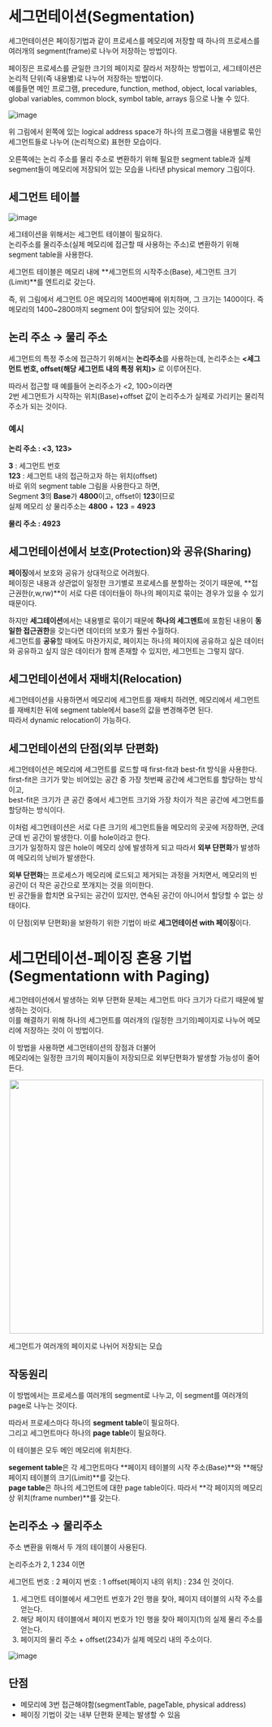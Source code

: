 # 세그먼테이션(Segmentation)

세그먼테이션은 페이징기법과 같이 프로세스를 메모리에 저장할 때 하나의 프로세스를 여러개의 segment(frame)로 나누어 저장하는 방법이다.   

페이징은 프로세스를 균일한 크기의 페이지로 잘라서 저장하는 방법이고, 세그테이션은 논리적 단위(즉 내용별)로 나누어 저장하는 방법이다.   
예를들면 메인 프로그램, precedure, function, method, object, local variables, global variables, common block, symbol table, arrays 등으로 나눌 수 있다.

![image](https://user-images.githubusercontent.com/41771874/165046628-ffc978e6-e713-42cc-b6dd-14c9cffffa60.png)

위 그림에서 왼쪽에 있는 logical address space가 하나의 프로그램을 내용별로 묶인 세그먼트들로 나누어 (논리적으로) 표현한 모습이다.

오른쪽에는 논리 주소를 물리 주소로 변환하기 위해 필요한 segment table과 실제 segment들이 메모리에 저장되어 있는 모습을 나타낸 physical memory 그림이다.

## 세그먼트 테이블

![image](https://user-images.githubusercontent.com/41771874/165046662-b0e55dd1-d35c-4575-9838-83be8c632ed0.png)

세그테이션을 위해서는 세그먼트 테이블이 필요하다.   
논리주소를 물리주소(실제 메모리에 접근할 때 사용하는 주소)로 변환하기 위해 segment table을 사용한다.

세그먼트 테이블은 메모리 내에 **세그먼트의 시작주소(Base), 세그먼트 크기(Limit)**를 엔트리로 갖는다.

즉, 위 그림에서 세그먼트 0은 메모리의 1400번째에 위치하며, 그 크기는 1400이다. 즉 메모리의 1400~2800까지 segment 0이 할당되어 있는 것이다.

## 논리 주소 → 물리 주소

세그먼트의 특정 주소에 접근하기 위해서는 **논리주소**를 사용하는데, 논리주소는 **<세그먼트 번호, offset(해당 세그먼트 내의 특정 위치)>** 로 이루어진다.   

따라서 접근할 때 예를들어 논리주소가 <2, 100>이라면   
2번 세그먼트가 시작하는 위치(Base)+offset 값이 논리주소가 실제로 가리키는 물리적 주소가 되는 것이다.

### **예시**

**논리 주소 : <3, 123>** 

**3** : 세그먼트 번호   
**123** : 세그먼트 내의 접근하고자 하는 위치(offset)    
바로 위의 segment table 그림을 사용한다고 하면,   
Segment **3**의 **Base**가 **4800**이고, offset이 **123**이므로   
실제 메모리 상 물리주소는 **4800** + **123** = **4923**   

**물리 주소 : 4923**

## 세그먼테이션에서 보호(Protection)와 공유(Sharing)

**페이징**에서 보호와 공유가 상대적으로 어려웠다.   
페이징은 내용과 상관없이 일정한 크기별로 프로세스를 분할하는 것이기 때문에, **접근권한(r,w,rw)**이 서로 다른 데이터들이 하나의 페이지로 묶이는 경우가 있을 수 있기 때문이다.

하지만 **세그테이션**에서는 내용별로 묶이기 때문에 **하나의 세그멘트**에 포함된 내용이 **동일한 접근권한**을 갖는다면 데이터의 보호가 훨씬 수월하다.   
세그먼트를 **공유**할 때에도 마찬가지로, 페이지는 하나의 페이지에 공유하고 싶은 데이터와 공유하고 싶지 않은 데이터가 함께 존재할 수 있지만, 세그먼트는 그렇지 않다.

## 세그먼테이션에서 재배치(Relocation)

세그먼테이션을 사용하면서 메모리에 세그먼트를 재배치 하려면, 메모리에서 세그먼트를 재배치한 뒤에 segment table에서 base의 값을 변경해주면 된다.   
따라서 dynamic relocation이 가능하다.

## 세그먼테이션의 단점(외부 단편화)

세그먼테이션은 메모리에 세그먼트를 로드할 때 first-fit과 best-fit 방식을 사용한다.   
first-fit은 크기가 맞는 비어있는 공간 중 가장 첫번째 공간에 세그먼트를 할당하는 방식이고,   
best-fit은 크기가 큰 공간 중에서 세그먼트 크기와 가장 차이가 적은 공간에 세그먼트를 할당하는 방식이다.   

이처럼 세그먼테이션은 서로 다른 크기의 세그먼트들을 메모리의 곳곳에 저장하면, 군데군데 빈 공간이 발생한다. 이를 hole이라고 한다.    
크기가 일정하지 않은 hole이 메모리 상에 발생하게 되고 따라서 **외부 단편화**가 발생하여 메모리의 낭비가 발생한다.

**외부 단편화**는 프로세스가 메모리에 로드되고 제거되는 과정을 거치면서, 메모리의 빈 공간이 더 작은 공간으로 쪼개지는 것을 의미한다.   
빈 공간들을 합치면 요구되는 공간이 있지만, 연속된 공간이 아니어서 할당할 수 없는 상태이다.

이 단점(외부 단편화)을 보완하기 위한 기법이 바로 **세그먼테이션 with 페이징**이다.

# 세그먼테이션-페이징 혼용 기법(Segmentationn with Paging)

세그먼테이션에서 발생하는 외부 단편화 문제는 세그먼트 마다 크기가 다르기 때문에 발생하는 것이다.    
이를 해결하기 위해 하나의 세그먼트를 여러개의 (일정한 크기의)페이지로 나누어 메모리에 저장하는 것이 이 방법이다.    

이 방법을 사용하면 세그먼테이션의 장점과 더불어   
메모리에는 일정한 크기의 페이지들이 저장되므로 외부단편화가 발생할 가능성이 줄어든다.

<center><img src="https://user-images.githubusercontent.com/41771874/165046716-2e7d911b-a1b1-4a96-a6c9-72874f2a189e.png" width="500"></center>

세그먼트가 여러개의 페이지로 나뉘어 저장되는 모습

## 작동원리

이 방법에서는 프로세스를 여러개의 segment로 나누고, 이 segment를 여러개의 page로 나누는 것이다.

따라서 프로세스마다 하나의 **segment table**이 필요하다.   
그리고 세그먼트마다 하나의 **page table**이 필요하다.   

이 테이블은 모두 메인 메모리에 위치한다.

**segement table**은 각 세그먼트마다 **페이지 테이블의 시작 주소(Base)**와 **해당 페이지 테이블의 크기(Limit)**를 갖는다.   
**page table**은 하나의 세그먼트에 대한 page table이다. 따라서 **각 페이지의 메모리상 위치(frame number)**를 갖는다.

## 논리주소 → 물리주소

주소 변환을 위해서 두 개의 테이블이 사용된다.

논리주소가 2, 1 234 이면

세그먼트 번호 : 2
페이지 번호 : 1
offset(페이지 내의 위치) : 234
인 것이다.

1. 세그먼트 테이블에서 세그먼트 번호가 2인 행을 찾아, 페이지 테이블의 시작 주소를 얻는다.
2. 해당 페이지 테이블에서 페이지 번호가 1인 행을 찾아 페이지(1)의 실제 물리 주소를 얻는다.
3. 페이지의 물리 주소 + offset(234)가 실제 메모리 내의 주소이다.

![image](https://user-images.githubusercontent.com/41771874/165046848-29b47fc4-13a9-47cc-9f72-522a88527ddc.png)

## 단점

- 메모리에 3번 접근해야함(segmentTable, pageTable, physical address)
- 페이징 기법이 갖는 내부 단편화 문제는 발생할 수 있음
